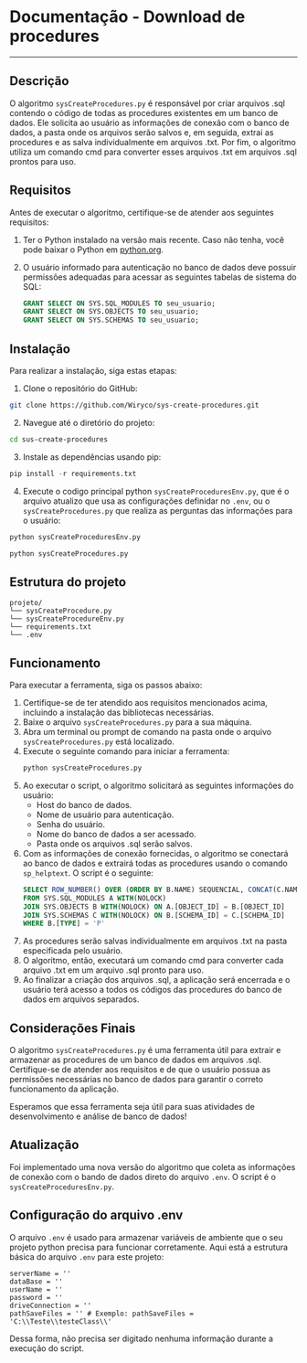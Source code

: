 # Documentação - Download de procedures

---

## Descrição

O algoritmo `sysCreateProcedures.py` é responsável por criar arquivos .sql contendo o código de todas as procedures existentes em um banco de dados. Ele solicita ao usuário as informações de conexão com o banco de dados, a pasta onde os arquivos serão salvos e, em seguida, extrai as procedures e as salva individualmente em arquivos .txt. Por fim, o algoritmo utiliza um comando cmd para converter esses arquivos .txt em arquivos .sql prontos para uso.

## Requisitos

Antes de executar o algoritmo, certifique-se de atender aos seguintes requisitos:

1. Ter o Python instalado na versão mais recente. Caso não tenha, você pode baixar o Python em [python.org](https://www.python.org/downloads/).

2. O usuário informado para autenticação no banco de dados deve possuir permissões adequadas para acessar as seguintes tabelas de sistema do SQL:
   ```sql
   GRANT SELECT ON SYS.SQL_MODULES TO seu_usuario;
   GRANT SELECT ON SYS.OBJECTS TO seu_usuario;
   GRANT SELECT ON SYS.SCHEMAS TO seu_usuario;
   ```

## Instalação
Para realizar a instalação, siga estas etapas:
1. Clone o repositório do GitHub:
```bash
git clone https://github.com/Wiryco/sys-create-procedures.git
```
2. Navegue até o diretório do projeto:
```bash
cd sus-create-procedures
```
3. Instale as dependências usando pip:
```python
pip install -r requirements.txt
```
4. Execute o codigo principal python `sysCreateProceduresEnv.py`, que é o arquivo atualizo que usa as configurações definidar no `.env`, ou o `sysCreateProcedures.py` que realiza as perguntas das informações para o usuário:
```python
python sysCreateProceduresEnv.py
```
```python
python sysCreateProcedures.py
```

## Estrutura do projeto
```
projeto/
└── sysCreateProcedure.py
└── sysCreateProcedureEnv.py
└── requirements.txt
└── .env
```

## Funcionamento
Para executar a ferramenta, siga os passos abaixo:
1. Certifique-se de ter atendido aos requisitos mencionados acima, incluindo a instalação das bibliotecas necessárias.
2. Baixe o arquivo `sysCreateProcedures.py` para a sua máquina.
3. Abra um terminal ou prompt de comando na pasta onde o arquivo `sysCreateProcedures.py` está localizado.
4. Execute o seguinte comando para iniciar a ferramenta:
   ```bash
   python sysCreateProcedures.py
   ```
5. Ao executar o script, o algoritmo solicitará as seguintes informações do usuário:
   - Host do banco de dados.
   - Nome de usuário para autenticação.
   - Senha do usuário.
   - Nome do banco de dados a ser acessado.
   - Pasta onde os arquivos .sql serão salvos.
6. Com as informações de conexão fornecidas, o algoritmo se conectará ao banco de dados e extrairá todas as procedures usando o comando `sp_helptext`. O script é o seguinte:
   ```sql
   SELECT ROW_NUMBER() OVER (ORDER BY B.NAME) SEQUENCIAL, CONCAT(C.NAME, '.', B.NAME) DS_OBJETO 
   FROM SYS.SQL_MODULES A WITH(NOLOCK)
   JOIN SYS.OBJECTS B WITH(NOLOCK) ON A.[OBJECT_ID] = B.[OBJECT_ID]
   JOIN SYS.SCHEMAS C WITH(NOLOCK) ON B.[SCHEMA_ID] = C.[SCHEMA_ID]
   WHERE B.[TYPE] = 'P'
   ```
7. As procedures serão salvas individualmente em arquivos .txt na pasta especificada pelo usuário.
8. O algoritmo, então, executará um comando cmd para converter cada arquivo .txt em um arquivo .sql pronto para uso.
9. Ao finalizar a criação dos arquivos .sql, a aplicação será encerrada e o usuário terá acesso a todos os códigos das procedures do banco de dados em arquivos separados.

## Considerações Finais
O algoritmo `sysCreateProcedures.py` é uma ferramenta útil para extrair e armazenar as procedures de um banco de dados em arquivos .sql. Certifique-se de atender aos requisitos e de que o usuário possua as permissões necessárias no banco de dados para garantir o correto funcionamento da aplicação.

Esperamos que essa ferramenta seja útil para suas atividades de desenvolvimento e análise de banco de dados!

## Atualização
Foi implementado uma nova versão do algoritmo que coleta as informações de conexão com o bando de dados direto do arquivo `.env`. O script é o `sysCreateProceduresEnv.py`.

## Configuração do arquivo .env
O arquivo `.env` é usado para armazenar variáveis de ambiente que o seu projeto python precisa para funcionar corretamente.
Aqui está a estrutura básica do arquivo `.env` para este projeto:

```dotenv
serverName = ''
dataBase = ''
userName = ''
password = ''
driveConnection = ''
pathSaveFiles = '' # Exemplo: pathSaveFiles = 'C:\\Teste\\testeClass\\'
```

Dessa forma, não precisa ser digitado nenhuma informação durante a execução do script.
